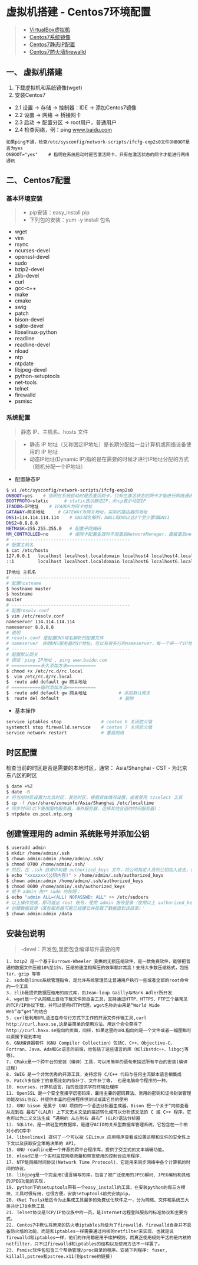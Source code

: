 # 虚拟机搭建 - Centos7环境配置

> * [VirtualBox虚拟机](https://www.virtualbox.org/wiki/Downloads)
> * [Centos7系统镜像](http://mirrors.btte.net/centos/7/isos/x86_64/)
> * [Centos7静态IP配置](http://blog.csdn.net/aman1111/article/details/48224585)
> * [Centos7防火墙firewalld](http://www.excelib.com/article/287/show/)

## 一、 虚拟机搭建

1. 下载虚拟机和系统镜像(wget)
2. 安装Centos7
- 2.1 设置 -> 存储 -> 控制器：IDE -> 添加Centos7镜像
- 2.2 设置 -> 网络 -> 桥接网卡
- 2.3 启动 -> 配置分区 -> root用户，普通用户
- 2.4 检查网络，例：ping www.baidu.com
```
如果ping不通，检查/etc/sysconfig/network-scripts/ifcfg-enp2s0文件ONBOOT是否为yes
ONBOOT="yes"    # 指明在系统启动时是否激活网卡，只有在激活状态的网卡才能进行网络通讯
```

## 二、 Centos7配置
### 基本环境安装

> * pip安装：easy_install pip
> * 下列包的安装：yum -y install 包名

- wget 
- vim 
- rsync 
- ncurses-devel 
- openssl-devel
- sudo 
- bzip2-devel 
- zlib-devel 
- curl 
- gcc-c++
- make 
- cmake 
- swig 
- patch 
- bison-devel
- sqlite-devel 
- libselinux-python 
- readline 
- readline-devel 
- nload
- ntp 
- ntpdate 
- libjpeg-devel 
- python-setuptools 
- net-tools
- telnet 
- firewalld
- psmisc

### 系统配置

> 静态 IP、主机名、hosts 文件

> - 静态 IP 地址（又称固定IP地址）是长期分配给一台计算机或网络设备使用的 IP 地址
> - 动态IP地址(Dynamic IP)指的是在需要的时候才进行IP地址分配的方式（随机分配一个IP地址）

- 配置静态IP
```sh
$ vi /etc/sysconfig/network-scripts/ifcfg-enp2s0
ONBOOT=yes    # 指明在系统启动时是否激活网卡，只有在激活状态的网卡才能进行网络通讯
BOOTPROTO=static      # static表示静态IP，dhcp表示动态IP
IPADDR=IP地址    # IPADDR为网卡地址
GATAWAY=网关地址     # GATEWAY为网关地址，实际的路由器的地址
DNS1=114.114.114.114    # DNS域名解析，DNS1和DNS2这2个至少要填DNS1
DNS2=8.8.8.8
NETMASK=255.255.255.0   # 配置子网掩码
NM_CONTROLLED=no        # 使网卡配置生效时不用重启NetworkManager，直接重启network即可
# ---------------------------------------------
# 配置主机名
$ cat /etc/hosts
127.0.0.1   localhost localhost.localdomain localhost4 localhost4.localdomain4
::1         localhost localhost.localdomain localhost6 localhost6.localdomain6

IP地址 主机名
# ---------------------------------------------
# 配置hostname
$ hostname master
$ hostname
master
# ---------------------------------------------
# 配置resolv.conf 
$ vim /etc/resolv.conf
nameserver 114.114.114.114
nameserver 8.8.8.8
# 说明
# resolv.conf 是配置DNS域名解析的配置文件
# nameserver　表明DNS服务器的IP地址。可以有很多行的nameserver，每一个带一个IP地址。在查询时就按nameserver在本文件中的顺序进行
# ---------------------------------------------
# 配置默认网关
# 调试：ping IP地址 , ping www.baidu.com
# ===========永久添加方法===========
$ chmod +x /etc/rc.d/rc.local
$  vim /etc/rc.d/rc.local
$  route add default gw 网关地址
# ===========临时添加方法===========
$  route add default gw 网关地址            # 添加默认网关
$  route del default                       # 删除
```

- 基本操作
```sh
service iptables stop               # centos 6 关闭防火墙
systemctl stop firewalld.service    # centos 7 关闭防火墙
service network restart             # 重启网络
```

## 时区配置
检查当前的时区是否是需要的本地时区，通常： Asia/Shanghai - CST - 为北京东八区的时区
```sh
$ date +%Z
$ date -R
# 将当前时区设置为北京时区，其他时区，根据具体情况设置，或者使用 tzselect 工具
$ cp -f /usr/share/zoneinfo/Asia/Shanghai /etc/localtime
# 同步时间(以下使用国内服务器，海外服务器，选择其他合适的时间服务器)：
$ ntpdate cn.pool.ntp.org
```

## 创建管理用的 admin 系统账号并添加公钥
```sh
$ useradd admin
$ mkdir /home/admin/.ssh
$ chown admin:admin /home/admin/.ssh/
$ chmod 0700 /home/admin/.ssh/
# 然后，在 .ssh 目录中构建 authorized_keys 文件，将公司指定人员的公钥加入进去，设置好 authorized_keys 文件的所有者和属性，操作如下：
$ echo "xxxxxxx(公钥内容)" > /home/admin/.ssh/authorized_keys
$ chown admin:admin /home/admin/.ssh/authorized_keys
$ chmod 0600 /home/admin/.ssh/authorized_keys
# 赋予 admin 用户 sudo 的权限：
$ echo "admin ALL=(ALL) NOPASSWD: ALL" >> /etc/sudoers
# 以上操作完成，即可退出 root 账号，使用 admin 账号登录（使用以上 authorized_keys 中的公钥所对应的私钥进行验证），继续后续的操作。
# 创建数据目录（某些服务器可能已经建立并挂载了数据盘到该目录）：
$ chown admin:admin /data
```


## 安装包说明

> -devel：开发包,里面包含编译软件需要的库

```
1. bzip2 是一个基于Burrows-Wheeler 变换的无损压缩软件，是一款免费软件，能够把普通的数据文件压缩10%至15%，压缩的速度和解压的效率都非常高！支持大多数压缩格式，包括tar、gzip 等等
2. sudo是linux系统管理指令，是允许系统管理员让普通用户执行一些或者全部的root命令的一个工具
3. zlib是提供数据压缩用的函式库，由Jean-loup Gailly与Mark Adler所开发
4. wget是一个从网络上自动下载文件的自由工具，支持通过HTTP、HTTPS、FTP三个最常见的TCP/IP协议下载，并可以使用HTTP代理。wget名称的由来是“World Wide Web”与“get”的结合
5. curl是利用URL语法在命令行方式下工作的开源文件传输工具,curl http://curl.haxx.se,这是最简单的使用方法。用这个命令获得了http://curl.haxx.se指向的页面，同样，如果这里的URL指向的是一个文件或者一幅图都可以直接下载到本地
6. GNU编译器套件（GNU Compiler Collection）包括C、C++、Objective-C、Fortran、Java、Ada和Go语言的前端，也包括了这些语言的库（如libstdc++、libgcj等等）。
7. CMake是一个跨平台的安装（编译）工具，可以用简单的语句来描述所有平台的安装(编译过程)
8. SWIG 是一个非常优秀的开源工具，支持您将 C/C++ 代码与任何主流脚本语言相集成
9. Patch多指补丁的意思比如内存补丁、文件补丁等， 也是电脑命令程序的一种。
10. ncurses，计算机语言，指的是提供字符终端处理库
11. OpenSSL 是一个安全套接字层密码库，囊括主要的密码算法、常用的密钥和证书封装管理功能及SSL协议，并提供丰富的应用程序供测试或其它目的使用
12. GNU bison 是属于 GNU 项目的一个语法分析器生成器。Bison 把一个关于“向前查看 从左到右 最右”(LALR) 上下文无关文法的描述转化成可以分析该文法的 C 或 C++ 程序。它也可以为二义文法生成 “通用的 从左到右 最右” (GLR)语法分析器
13. SQLite，是一款轻型的数据库，是遵守ACID的关系型数据库管理系统，它包含在一个相对小的C库中
14. libselinux1 提供了一个可以被 SELinux 应用程序查看或设置进程和文件的安全性上下文以及获取安全策略决策的 API。
15. GNU readline是一个开源的跨平台程序库，提供了交互式的文本编辑功能。
16. nload它是一个实时监控网络流量和带宽使用的控制台应用程序.
17. NTP是网络时间协议(Network Time Protocol)，它是用来同步网络中各个计算机的时间的协议。
18. libjpeg是一个完全用C语言编写的库，包含了被广泛使用的JPEG解码、JPEG编码和其他的JPEG功能的实现.
19. python下的setuptools带有一个easy_install的工具，在安装python的每三方模块、工具时很有用，也很方便，安装setuptools前先安装pip，
20. 《Net Tools》是迄今为止集成工具最多的免费优化软件之一，分为网络、文件和系统三大类共计170余款工具
21. Telnet协议是TCP/IP协议族中的一员，是Internet远程登陆服务的标准协议和主要方式。
22. Centos7中默认将原来的防火墙iptables升级为了firewalld，firewalld自身并不具备防火墙的功能，而是和iptables一样需要通过内核的netfilter来实现，也就是说firewalld和iptables一样，他们的作用都是用于维护规则，而真正使用规则干活的是内核的netfilter，只不过firewalld和iptables的结构以及使用方法不一样罢了。
23. Psmisc软件包包含三个帮助管理/proc目录的程序。安装下列程序: fuser, killall,pstree和pstree.x11(到pstree的链接)
```